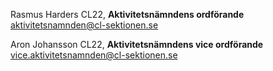 Rasmus Harders CL22, **Aktivitetsnämndens ordförande**  
aktivitetsnamnden@cl-sektionen.se

Aron Johansson CL22, **Aktivitetsnämndens vice ordförande**  
vice.aktivitetsnamnden@cl-sektionen.se
